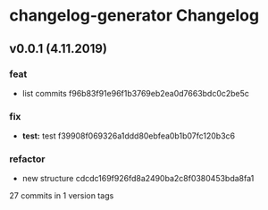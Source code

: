 # changelog-generator Changelog

## v0.0.1 (4.11.2019)

### feat
* list commits f96b83f91e96f1b3769eb2ea0d7663bdc0c2be5c

### fix
* **test:** test f39908f069326a1ddd80ebfea0b1b07fc120b3c6

### refactor
* new structure cdcdc169f926fd8a2490ba2c8f0380453bda8fa1


27 commits in 1 version tags
